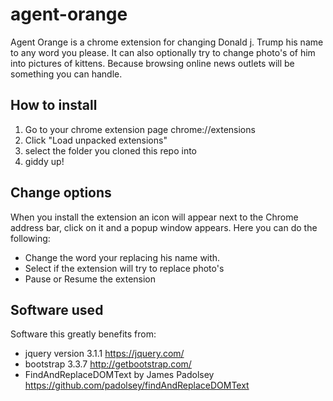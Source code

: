 # agent-orange

Agent Orange is a chrome extension for changing Donald j. Trump his name to any word you please. It can also optionally try to change photo's of him into pictures of kittens. Because browsing online news outlets will be something you can handle.


## How to install

1. Go to your chrome extension page chrome://extensions
2. Click "Load unpacked extensions"
3. select the folder you cloned this repo into
4. giddy up!

## Change options
When you install the extension an icon will appear next to the Chrome address bar, click on it and a popup window appears.
Here you can do the following:
- Change the word your replacing his name with.
- Select if the extension will try to replace photo's
- Pause or Resume the extension

## Software used
Software this greatly benefits from:

- jquery version 3.1.1 https://jquery.com/
- bootstrap 3.3.7 http://getbootstrap.com/
- FindAndReplaceDOMText by James Padolsey https://github.com/padolsey/findAndReplaceDOMText
